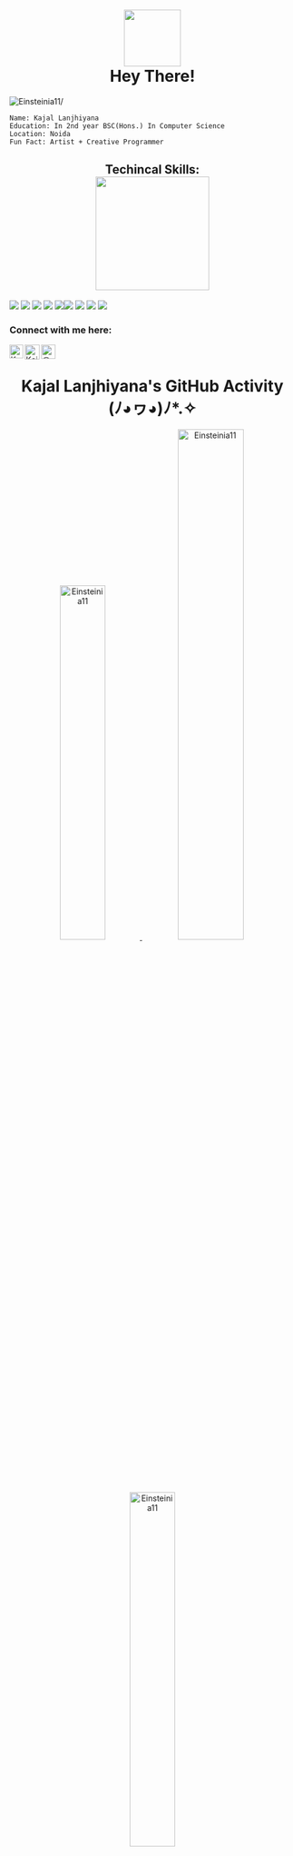 <h1 align = "center"><img src = "https://user-images.githubusercontent.com/97274353/185661518-547b3080-b1b7-46b9-8b29-de14ed146f25.gif" height=100 width=100/><br>Hey There!</h1>
<p align="left"> <img src=https://komarev.com/ghpvc/?username=Einsteinia11 alt=Einsteinia11/></p>

```
Name: Kajal Lanjhiyana
Education: In 2nd year BSC(Hons.) In Computer Science
Location: Noida
Fun Fact: Artist + Creative Programmer
```
<h2 align = "center">Techincal Skills:<br/>
<img src = "https://user-images.githubusercontent.com/97274353/185664521-2098cddc-cab1-4054-ad9b-07261f9b09d2.gif" height=200 width=200/><br/></h2>
<img src="https://img.shields.io/badge/MySQL-005C84?style=for-the-badge&logo=mysql&logoColor=white"/> <img src="https://img.shields.io/badge/C%2B%2B-00599C?style=for-the-badge&logo=c%2B%2B&logoColor=white"/> <img src="https://img.shields.io/badge/JavaScript-323330?style=for-the-badge&logo=javascript&logoColor=F7DF1E"/> <img src="https://img.shields.io/badge/Kotlin-0095D5?&style=for-the-badge&logo=kotlin&logoColor=white"/> <img src="	https://img.shields.io/badge/Numpy-777BB4?style=for-the-badge&logo=numpy&logoColor=white"/><img src="https://img.shields.io/badge/Pandas-2C2D72?style=for-the-badge&logo=pandas&logoColor=white"/> <img src="https://img.shields.io/badge/Python-FFD43B?style=for-the-badge&logo=python&logoColor=blue"/> <img src="https://img.shields.io/badge/CSS3-1572B6?style=for-the-badge&logo=css3&logoColor=white"/> <img src = "https://img.shields.io/badge/java-%23ED8B00.svg?style=for-the-badge&logo=java&logoColor=white"/>

### Connect with me here:  

<a href="https://www.linkedin.com/in/radheykd-kajal/">
    <img align="left" alt="Kajal Lanjhiyana | Linkedin" width="24px" src="https://github.com/TheDudeThatCode/TheDudeThatCode/blob/master/Assets/Linkedin.svg" />
  </a>
   <a href="https://twitter.com/__Kajal_L">
    <img align="left" alt="Kajal Lanjhiyana | Twitter" width="26px" src="https://github.com/TheDudeThatCode/TheDudeThatCode/blob/master/Assets/Twitter.svg" />
</a> 
<a href="https://medium.com/@radheykd-Kajal" target="blank"><img align="left" src="https://cdn.jsdelivr.net/npm/simple-icons@3.0.1/icons/medium.svg" alt="@vanshikagarg17" height="25" width="25" /></a>
<br>
<h1 align="center"> Kajal Lanjhiyana's GitHub Activity (⁠ﾉ⁠◕⁠ヮ⁠◕⁠)⁠ﾉ⁠*⁠.⁠✧</h1>  
<p align="center"><a href="https://github.com/Einsteinia11">
<img width=40% src="https://github-readme-stats.vercel.app/api/top-langs?username=Einsteinia11&show_icons=true&locale=en&layout=compact" alt="Einsteinia11" />
<img width=48% src="https://github-readme-stats.vercel.app/api?username=Einsteinia11&show_icons=true&locale=en" alt="Einsteinia11" />
<img width=40% src="https://github-readme-streak-stats.herokuapp.com/?user=Einsteinia11&" alt="Einsteinia11" /></p>
